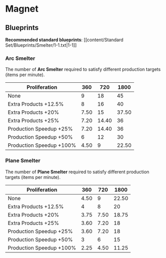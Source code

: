 # Magnet

## Blueprints

**Recommended standard blueprints**: [[content/Standard Set/Blueprints/Smelter/1-1.txt|1-1]]

### Arc Smelter

The number of **Arc Smelter** required to satisfy different production targets (items per minute).

| Proliferation            | 360  | 720   | 1800  |
| ------------------------ | ---- | ----- | ----- |
| None                     | 9    | 18    | 45    |
| Extra Products +12.5%    | 8    | 16    | 40    |
| Extra Products +20%      | 7.50 | 15    | 37.50 |
| Extra Products +25%      | 7.20 | 14.40 | 36    |
| Production Speedup +25%  | 7.20 | 14.40 | 36    |
| Production Speedup +50%  | 6    | 12    | 30    |
| Production Speedup +100% | 4.50 | 9     | 22.50 |

### Plane Smelter

The number of **Plane Smelter** required to satisfy different production targets (items per minute).

| Proliferation            | 360  | 720  | 1800  |
| ------------------------ | ---- | ---- | ----- |
| None                     | 4.50 | 9    | 22.50 |
| Extra Products +12.5%    | 4    | 8    | 20    |
| Extra Products +20%      | 3.75 | 7.50 | 18.75 |
| Extra Products +25%      | 3.60 | 7.20 | 18    |
| Production Speedup +25%  | 3.60 | 7.20 | 18    |
| Production Speedup +50%  | 3    | 6    | 15    |
| Production Speedup +100% | 2.25 | 4.50 | 11.25 |

